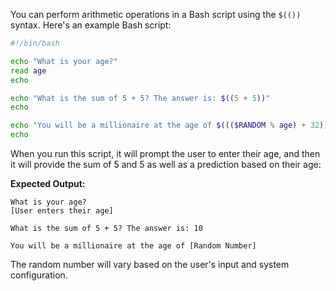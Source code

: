 You can perform arithmetic operations in a Bash script using the `$(())` syntax. 
Here's an example Bash script:
```bash
#!/bin/bash

echo "What is your age?"
read age
echo 

echo "What is the sum of 5 + 5? The answer is: $((5 + 5))"
echo 

echo "You will be a millionaire at the age of $((($RANDOM % age) + 32))"
echo
```

When you run this script, it will prompt the user to enter their age, and then it will provide the sum of 5 and 5 as well as a prediction based on their age:

**Expected Output:**
```
What is your age?
[User enters their age]

What is the sum of 5 + 5? The answer is: 10

You will be a millionaire at the age of [Random Number]
```

The random number will vary based on the user's input and system configuration.